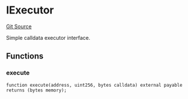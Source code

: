 # IExecutor
[Git Source](https://github.com/NaniDAO/ie/blob/0b0749cff67e97744a0dff4a7a94d72f73ddcbd4/src/IE.sol)

Simple calldata executor interface.


## Functions
### execute


```solidity
function execute(address, uint256, bytes calldata) external payable returns (bytes memory);
```

